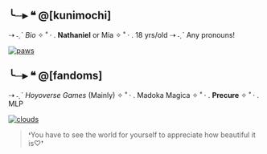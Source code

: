 ## ╰─▸ ❝ @[kunimochi]

⇢ ˗ˏˋ *Bio*
✧ ˚ · . **Nathaniel** or Mia
   ✧ ˚ · . 18 yrs/old
⇢ ˗ˏˋ Any pronouns!


[![paws](https://github.com/kunimochi/kunimochi/assets/170603313/0d704311-3462-4ac7-9da9-e0465b139b6b "paws")](http://https://github.com/kunimochi/kunimochi/assets/170603313/0d704311-3462-4ac7-9da9-e0465b139b6b "paws")
## ╰─▸ ❝ @[fandoms]

⇢ ˗ˏˋ *Hoyoverse Games* (Mainly)
✧ ˚ · . Madoka Magica
✧ ˚ · . **Precure**
✧ ˚ · . MLP


[![clouds](https://github.com/kunimochi/kunimochi/assets/170603313/50bd2244-fe85-4555-9bad-0f538e8444aa "clouds")](http://https://github.com/kunimochi/kunimochi/assets/170603313/50bd2244-fe85-4555-9bad-0f538e8444aa "clouds")
> ❛You have to see the world for yourself to appreciate how beautiful it is♡❜
